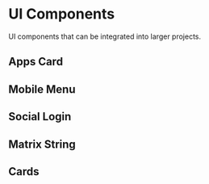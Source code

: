# UI Components

UI components that can be integrated into larger projects.

## Apps Card


## Mobile Menu


## Social Login


## Matrix String



## Cards
